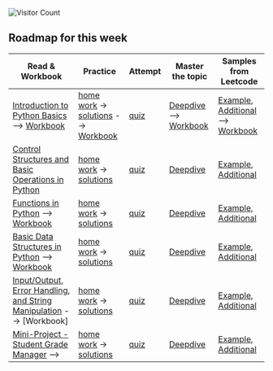 ![Visitor Count](https://visitor-badge.laobi.icu/badge?page_id=simplifylearning101.dsa_with_python)

## Roadmap for this week
| Read & Workbook | Practice | Attempt | Master the topic | Samples from Leetcode |
|---|---|---|---|---|
| [Introduction to Python Basics](materials/1_1.markdown) --> [Workbook](workbook/01.ipynb) | [home work](materials/1_2.markdown) -> [solutions](materials/1_3.markdown) -->  [Workbook](workbook/03.ipynb)|[quiz](materials/1_4.markdown)|[Deepdive](materials/1_5.markdown) -->  [Workbook](workbook/05.ipynb)| [Example](materials/1_6.markdown), [Additional](materials/1_7.markdown) -->  [Workbook](workbook/07.ipynb)|
| [Control Structures and Basic Operations in Python](materials/2_1.markdown) | [home work](materials/2_2.markdown) -> [solutions](materials/2_3.markdown)|[quiz](materials/2_4.markdown)|[Deepdive](materials/2_5.markdown)| [Example](materials/2_6.markdown), [Additional](materials/2_7.markdown) |
| [Functions in Python](materials/3_1.markdown)  --> [Workbook](workbook/03.ipynb) | [home work](materials/3_2.markdown) -> [solutions](materials/3_3.markdown)|[quiz](materials/3_4.markdown)|[Deepdive](materials/3_5.markdown)| [Example](materials/3_6.markdown), [Additional](materials/3_7.markdown) |
| [Basic Data Structures in Python](materials/4_1.markdown)  --> [Workbook]()  | [home work](materials/4_2.markdown) -> [solutions](materials/4_3.markdown)|[quiz](materials/4_4.markdown)|[Deepdive](materials/4_5.markdown)| [Example](materials/4_6.markdown), [Additional](materials/4_7.markdown) |
| [Input/Output, Error Handling, and String Manipulation](materials/5_1.markdown)  -->  [Workbook]  | [home work](materials/5_2.markdown) -> [solutions](materials/5_3.markdown)|[quiz](materials/5_4.markdown)|[Deepdive](materials/5_5.markdown)| [Example](materials/5_6.markdown), [Additional](materials/5_7.markdown) |
| [Mini-Project - Student Grade Manager](materials/6_1.markdown)  -->  | [home work](materials/6_2.markdown) -> [solutions](materials/6_3.markdown)|[quiz](materials/6_4.markdown)|[Deepdive](materials/6_5.markdown)| [Example](materials/6_6.markdown), [Additional](materials/6_7.markdown) |
